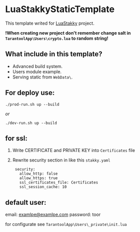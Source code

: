 # LuaStakkyStaticTemplate

This template writed for [LuaStakky](https://github.com/LuaStakky/LuaStakky) project.

**!When creating new project don't remember change salt in `TarantoolApp\Users\crypto.lua` to random string!**

## What include in this template?

* Advanced build system.
* Users module example.
* Serving static from `WebData\`.

## For deploy use:

`./prod-run.sh up --build`

*or*

`./dev-run.sh up --build`

## for ssl:

1. Write CERTIFICATE and PRIVATE KEY into `Certificates` file
2. Rewrite security section in like this `stakky.yaml`

        security:
          allow_http: false
          allow_https: true
          ssl_certificates_file: Certificates
          ssl_session_cache: 10 
      
## default user:

email: examlpe@examlpe.com
password: toor

for configurate see `TarantoolApp\Users\_private\init.lua`
